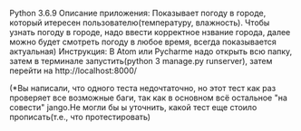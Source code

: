 Python 3.6.9
Описание приложения: 
Показывает погоду в городе, который итересен пользователю(температуру, влажность). 
Чтобы узнать погоду в городе, надо ввести корректное нзвание города, далее можно будет смотреть погоду в любое время, всегда показывается актуальная)
Инструкция:
В Atom  или Pycharme надо открыть всю папку, затем в терминале запустить(python 3 manage.py runserver), затем перейти на http://localhost:8000/

(*Вы написали, что одного теста недочтаточно, но этот тест как раз проверяет все возможные баги, так как в основном всё остальное "на совести" jango.Не могли бы ы уточнить, какой тест еще стоило прописать(т.е., что протестировать)
